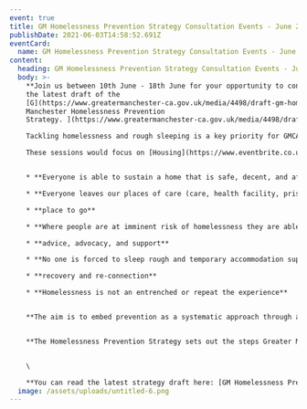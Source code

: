 ```yaml
---
event: true
title: GM Homelessness Prevention Strategy Consultation Events - June 2021
publishDate: 2021-06-03T14:58:52.691Z
eventCard:
  name: GM Homelessness Prevention Strategy Consultation Events - June 2021
content:
  heading: GM Homelessness Prevention Strategy Consultation Events - June 2021
  body: >-
    **Join us between 10th June - 18th June for your opportunity to consult on
    the latest draft of the
    [G](https://www.greatermanchester-ca.gov.uk/media/4498/draft-gm-homelessness-prevention-strategy.pdf)**[reater
    Manchester Homelessness Prevention
    Strategy. ](https://www.greatermanchester-ca.gov.uk/media/4498/draft-gm-homelessness-prevention-strategy.pdf)**\

    Tackling homelessness and rough sleeping is a key priority for GMCA and organisations across Greater Manchester as well as GMHAN Network. \*\***\

    These sessions would focus on [Housing](https://www.eventbrite.co.uk/e/gmhan-homelessness-prevention-strategy-consultation-on-housing-tickets-157808243705),  [Transitions](https://www.eventbrite.co.uk/e/gmhan-homelessness-prevention-strategy-consultation-on-transitions-tickets-157830422041?aff=ebdsoporgprofile), [Participation](https://www.eventbrite.co.uk/e/gmhan-homelessness-prevention-strategy-consultation-on-participation-tickets-157850859169), [People & Equalities](https://www.eventbrite.co.uk/e/han-homelessness-prevention-strategy-consultation-on-peopleequalities-tickets-157846851181), [Partnerships](https://www.eventbrite.co.uk/e/gmhan-homelessness-prevention-strategy-consultation-on-partnerships-tickets-157949425985) and [Person-Centred](https://www.eventbrite.co.uk/e/gmhan-homelessness-prevention-strategy-consultation-on-person-centred-tickets-157955829137) and where it sits in the strategy’s objectives where it aims to set out:\*\* 


    * **Everyone is able to sustain a home that is safe, decent, and affordable**

    * **Everyone leaves our places of care (care, health facility, prison, asylum) with a safe**

    * **place to go**

    * **Where people are at imminent risk of homelessness they are able to access quality**

    * **advice, advocacy, and support**

    * **No one is forced to sleep rough and temporary accommodation supports respite,**

    * **recovery and re-connection**

    * **Homelessness is not an entrenched or repeat the experience**


    **The aim is to embed prevention as a systematic approach through all Greater Manchester services with a specific focus on the stages at which people may be at risk of homelessness or repeat homelessness.**


    **The Homelessness Prevention Strategy sets out the steps Greater Manchester needs to take over the next five years to help tackle homelessness and rough sleeping in Greater Manchester.**  


    \

    **You can read the latest strategy draft here: [GM Homelessness Prevention Strategy](https://www.greatermanchester-ca.gov.uk/media/4498/draft-gm-homelessness-prevention-strategy.pdf) and book your place to our consultation sessions using this [link](https://www.eventbrite.co.uk/o/gm-homelessness-action-network-16577907683).**
  image: /assets/uploads/untitled-6.png
---
```

